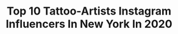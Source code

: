 ---
title: Top 10 Tattoo-Artists Instagram Influencers In New York In 2020
description: >-
  Find top tattoo-artists Instagram influencers in New York in 2020. Most popular hashtags: #tattoo #inked #ink #tattooartist.
platform: Instagram
profiles:
  - username: "mikhailandersson"
    fullname: >-
      Mikhail Anderson
    location: "United States"
    followers: 58620
    engagement: 251
    commentsToLikes: 0.020480
    id: ck13au7h3s7jy0i19iigl0uti
    verified: false
    hashtags: "#watercolortattoo, #smalltattoo, #galaxycat, #trashpolka"
  - username: "barisyesilbas"
    fullname: >-
      Baris Yesilbas
    location: "United States"
    followers: 73494
    engagement: 109
    commentsToLikes: 0.011326
    id: ck6tm6cmf799c0j71piy6nkpu
    verified: false
    hashtags: "#space, #odesza, #vansera, #vscocam"
  - username: "eme_josiah"
    fullname: >-
      JOSIAH 🎤 Singer|songwriter
    location: "United States"
    followers: 14359
    engagement: 614
    commentsToLikes: 0.075729
    id: ck6u0gfd2fjr50j71gd5v7q7w
    verified: false
    hashtags: "#miamiartist, #newyear, #newmusicfridays, #sonymusic"
  - username: "robert_pho"
    fullname: >-
      Robert Pho
    location: "United States"
    followers: 45383
    engagement: 402
    commentsToLikes: 0.031384
    id: ck6tr001cvwpm0j719y9nzgv9
    verified: false
    hashtags: "#carcollector, #japanesepioneer, #lasvegas, #leadthefollowers"
  - username: "figabomba_waikiki_erika"
    fullname: >-
      Erika Figabomba
    location: "United States"
    followers: 65896
    engagement: 131
    commentsToLikes: 0.010248
    id: ck5hdui8ipfwo0i11zgv54azn
    verified: false
    hashtags: "#rolemodel, #transfarmer, #afropunk, #abandonedtrain"
  - username: "kommienezuspadt"
    fullname: >-
      Lars Kommienezuspadt
    location: "United States"
    followers: 38219
    engagement: 332
    commentsToLikes: 0.023946
    id: ck0w1mpcpk3h30i19k3ilnfm8
    verified: false
    hashtags: "#editorial, #curves, #goth, #newyorkcity"
  - username: "nate_needles"
    fullname: >-
      Nate Needles
    location: "United States"
    followers: 27971
    engagement: 205
    commentsToLikes: 0.036863
    id: ck6tr03d5vxnx0j71y63g4ua8
    verified: false
    hashtags: "#blackandgreyallday, #downtownmelbourneflorida, #orlandoartists, #sleevetattoos"
  - username: "brianasista"
    fullname: >-
      Briana Sista
    location: "United States"
    followers: 6430
    engagement: 937
    commentsToLikes: 0.083397
    id: ck5hshyh0wmqt0i11mvrw1kgl
    verified: false
    hashtags: "#letsshoot, #bookme, #videoshoot, #italianmodel"
  - username: "ajcrimson"
    fullname: >-
      AJCRIMSON
    location: "United States"
    followers: 104408
    engagement: 46
    commentsToLikes: 0.062536
    id: ck0w5ujti5i9l0i19nznterxj
    verified: true
    hashtags: "#diahanncarroll, #makeup, #practice, #ncmua"
  - username: "bobbycupparotattoos"
    fullname: >-
      Bobby Cupparo
    location: "United States"
    followers: 43689
    engagement: 261
    commentsToLikes: 0.035665
    id: ck14lpzt4vwpp0i1941nc6kyu
    verified: false
    hashtags: "#losangeles, #newyorktattoo, #healedtattoos, #tattoos"
---